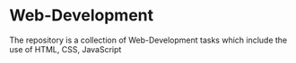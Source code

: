 # Web-Development
The repository is a collection of Web-Development tasks which include the use of HTML, CSS, JavaScript
